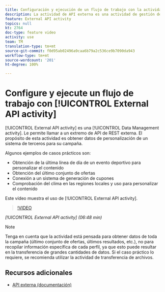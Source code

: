 ```yaml
---
title: Configuración y ejecución de un flujo de trabajo con la actividad de API externa
description: La actividad de API externa es una actividad de gestión de datos. Le permite llamar a un extremo de API de REST externa. El propósito de esta actividad es obtener datos de personalización de un sistema de terceros para su campaña.
feature: External API activity
topics: null
kt: 2764
doc-type: feature video
activity: use
team: TM
translation-type: tm+mt
source-git-commit: f0d95ab02496a9caa6b79a2c536ce9b7090da943
workflow-type: tm+mt
source-wordcount: '201'
ht-degree: 100%

---
```



# Configure y ejecute un flujo de trabajo con [!UICONTROL External API activity]

[!UICONTROL External API activity] es una [!UICONTROL Data Management activity]. Le permite llamar a un extremo de API de REST externa. El propósito de esta actividad es obtener datos de personalización de un sistema de terceros para su campaña.

Algunos ejemplos de casos prácticos son:

* Obtención de la última línea de día de un evento deportivo para personalizar el contenido
* Obtención del último conjunto de ofertas
* Conexión a un sistema de generación de cupones
* Comprobación del clima en las regiones locales y uso para personalizar el contenido

Este vídeo muestra el uso de [!UICONTROL External API activity].

>[!VIDEO](https://video.tv.adobe.com/v/28200/?quality=12)

*[!UICONTROL External API activity] (06:48 min)*

>[!NOTE]
>
>Tenga en cuenta que la actividad está pensada para obtener datos de toda la campaña (último conjunto de ofertas, últimos resultados, etc.), no para recopilar información específica de cada perfil, ya que esto puede resultar en la transferencia de grandes cantidades de datos. Si el caso práctico lo requiere, se recomienda utilizar la actividad de transferencia de archivos.

## Recursos adicionales

* [API externa (documentación)](https://docs.adobe.com/content/help/es-ES/campaign-standard/using/managing-processes-and-data/data-management-activities/external-api.html)

